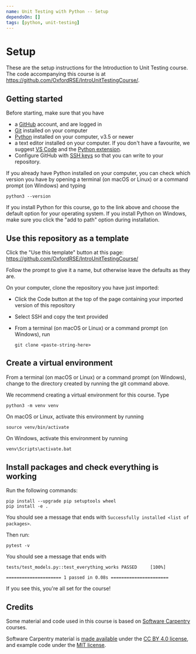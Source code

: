 ```yaml
---
name: Unit Testing with Python -- Setup
dependsOn: []
tags: [python, unit-testing]
---
```


# Setup

These are the setup instructions for the Introduction to Unit Testing course.
The code accompanying this course is at
<https://github.com/OxfordRSE/IntroUnitTestingCourse/>.

## Getting started

Before starting, make sure that you have

- a [GitHub](http://github.com/) account, and are logged in
- [Git](https://git-scm.com/) installed on your computer
- [Python](https://www.python.org/downloads/) installed on your computer, v3.5
  or newer
- a text editor installed on your computer. If you don't have a favourite, we
  suggest [VS Code](https://code.visualstudio.com/) and the [Python
  extension](https://marketplace.visualstudio.com/items?itemName=ms-python.python).
- Configure GitHub with [SSH
  keys](https://docs.github.com/en/authentication/connecting-to-github-with-ssh)
  so that you can write to your repository.

If you already have Python installed on your computer, you can check which
version you have by opening a terminal (on macOS or Linux) or a command prompt
(on Windows) and typing

```shell
python3 --version
```

If you install Python for this course, go to the link above and choose the
default option for your operating system. If you install Python on Windows, make
sure you click the "add to path" option during installation.

## Use this repository as a template

Click the "Use this template" button at this page:
<https://github.com/OxfordRSE/IntroUnitTestingCourse/>

Follow the prompt to give it a name, but otherwise leave the defaults as they
are.

On your computer, clone the repository you have just imported:

- Click the Code button at the top of the page containing your imported version
  of this repository
- Select SSH and copy the text provided
- From a terminal (on macOS or Linux) or a command prompt (on Windows), run

  ```shell
  git clone <paste-string-here>
  ```

## Create a virtual environment

From a terminal (on macOS or Linux) or a command prompt (on Windows), change to
the directory created by running the git command above.

We recommend creating a virtual environment for this course. Type

```shell
python3 -m venv venv
```

On macOS or Linux, activate this environment by running

```shell
source venv/bin/activate
```

On Windows, activate this environment by running

```bat
venv\Scripts\activate.bat
```

## Install packages and check everything is working

Run the following commands:

```shell
pip install --upgrade pip setuptools wheel
pip install -e .
```

You should see a message that ends with `Successfully installed <list of packages>`.

Then run:

```shell
pytest -v
```

You should see a message that ends with

```shell
tests/test_models.py::test_everything_works PASSED     [100%]

===================== 1 passed in 0.08s ======================
```

If you see this, you're all set for the course!

## Credits

Some material and code used in this course is based on [Software
Carpentry](https://software-carpentry.org/) courses.

Software Carpentry material is [made
available](https://software-carpentry.org/license/) under the [CC BY 4.0
license](https://creativecommons.org/licenses/by/4.0/legalcode), and example
code under the [MIT license](https://opensource.org/licenses/MIT).
